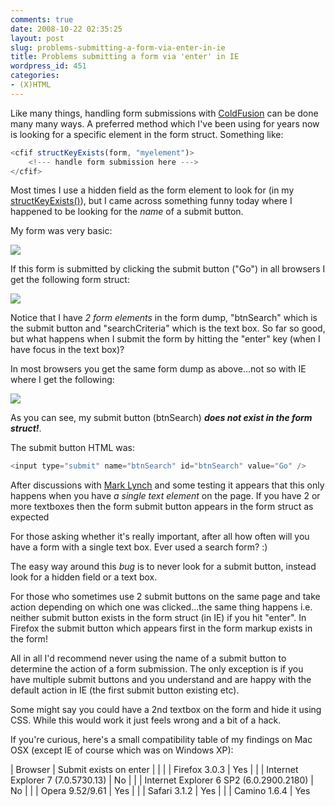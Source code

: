 ```yaml
---
comments: true
date: 2008-10-22 02:35:25
layout: post
slug: problems-submitting-a-form-via-enter-in-ie
title: Problems submitting a form via 'enter' in IE
wordpress_id: 451
categories:
- (X)HTML
---
```




Like many things, handling form submissions with [ColdFusion](http://www.adobe.com/products/coldfusion/) can be done many many ways. A preferred method which I've been using for years now is looking for a specific element in the form struct. Something like:

``` javascript
<cfif structKeyExists(form, "myelement")>
	<!--- handle form submission here --->
</cfif>
```

Most times I use a hidden field as the form element to look for (in my [structKeyExists()](http://www.cfquickdocs.com/#StructKeyExists)), but I came across something funny today where I happened to be looking for the _name_ of a submit button.

My form was very basic:

[![](http://www.chapter31.com/wp-content/uploads/2008/10/form.png)](http://www.chapter31.com/wp-content/uploads/2008/10/form.png)

If this form is submitted by clicking the submit button ("Go") in all browsers I get the following form struct:

[![](http://www.chapter31.com/wp-content/uploads/2008/10/picture-3.png)](http://www.chapter31.com/wp-content/uploads/2008/10/picture-3.png)

Notice that I have _2 form elements_ in the form dump, "btnSearch" which is the submit button and "searchCriteria" which is the text box. So far so good, but what happens when I submit the form by hitting the "enter" key (when I have focus in the text box)?

In most browsers you get the same form dump as above...not so with IE where I get the following:

[![](http://www.chapter31.com/wp-content/uploads/2008/10/picture-2.png)](http://www.chapter31.com/wp-content/uploads/2008/10/picture-2.png)

As you can see, my submit button (btnSearch) _**does not exist in the form struct!**_.

The submit button HTML was:

``` javascript
<input type="submit" name="btnSearch" id="btnSearch" value="Go" />
```

After discussions with [Mark Lynch](http://www.lynchconsulting.com.au/blog/) and some testing it appears that this only happens when you have _a single text element_ on the page. If you have 2 or more textboxes then the form submit button appears in the form struct as expected 

For those asking whether it's really important, after all how often will you have a form with a single text box. Ever used a search form? :)

The easy way around this *bug* is to never look for a submit button, instead look for a hidden field or a text box.

For those who sometimes use 2 submit buttons on the same page and take action depending on which one was clicked...the same thing happens i.e. neither submit button exists in the form struct (in IE) if you hit "enter". In Firefox the submit button which appears first in the form markup exists in the form!

All in all I'd recommend never using the name of a submit button to determine the action of a form submission. The only exception is if you have multiple submit buttons and you understand and are happy with the default action in IE (the first submit button existing etc).

Some might say you could have a 2nd textbox on the form and hide it using CSS. While this would work it just feels wrong and a bit of a hack. 

If you're curious, here's a small compatibility table of my findings on Mac OSX (except IE of course which was on Windows XP):

| Browser | Submit exists on enter |
| |
| Firefox 3.0.3 | Yes
| |
| Internet Explorer 7 (7.0.5730.13) | No
| |
| Internet Explorer 6 SP2 (6.0.2900.2180) | No
| |
| Opera 9.52/9.61 | Yes
| |
| Safari 3.1.2 | Yes
| |
| Camino 1.6.4 | Yes
